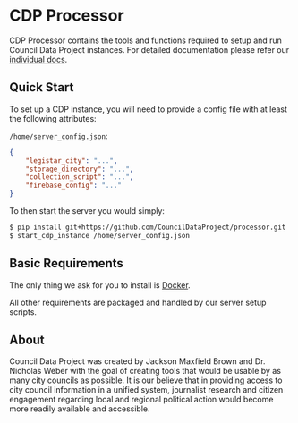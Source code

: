 # CDP Processor

CDP Processor contains the tools and functions required to setup and run Council
Data Project instances. For detailed documentation please refer our [individual
docs](docs/).

## Quick Start

To set up a CDP instance, you will need to provide a config file with at least
the following attributes:

`/home/server_config.json`:
```json
{
    "legistar_city": "...",
    "storage_directory": "...",
    "collection_script": "...",
    "firebase_config": "..."
}
```

To then start the server you would simply:
```bash
$ pip install git+https://github.com/CouncilDataProject/processor.git
$ start_cdp_instance /home/server_config.json
```

## Basic Requirements

The only thing we ask for you to install is
[Docker](https://www.docker.com/community-edition#/download).

All other requirements are packaged and handled by our server setup scripts.

## About

Council Data Project was created by Jackson Maxfield Brown and Dr. Nicholas
Weber with the goal of creating tools that would be usable by as many city
councils as possible. It is our believe that in providing access to city
council information in a unified system, journalist research and citizen
engagement regarding local and regional political action would become more
readily available and accessible.

